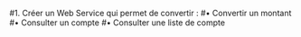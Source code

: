 #1.	Créer un Web Service qui permet de convertir :
#•	Convertir un montant 
#•	Consulter un compte
#•	Consulter une liste de compte
